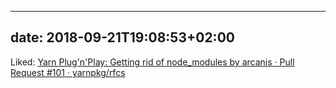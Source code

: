 
---
date: 2018-09-21T19:08:53+02:00
---

Liked: [Yarn Plug'n'Play: Getting rid of node_modules by arcanis · Pull Request #101 · yarnpkg/rfcs](https://github.com/yarnpkg/rfcs/pull/101)
